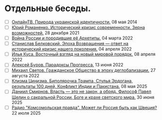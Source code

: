 # Отдельные беседы.

- [ ] [ОнлайнТВ. Природа украинской идентичности.](2014_05_08.md) 08 мая 2014
- [ ] [Юрий Романенко. Исторический кризис современности. Зерна возможностей.](2021_12_28.md) 28 декабря 2021
- [ ] [Война России и породившие её Архетипы.](2022_03_04.md) 04 марта 2022
- [ ] [Станислав Белковский. Эпоха Возвращения — ответ на исторический кризис нашего поколения.](2022_04_04.md) 04 апреля 2022
- [ ] [Илья Куса. Восточный взгляд на новый мировой порядок.](2022_04_08.md) 08 апреля 2022
- [ ] [Алексей Буров. Парадоксы Прогресса.](2022_06_13.md) 13 июня 2022
- [ ] [Михаил Светов. Гражданское Общество в эпоху деглобализации.](2022_08_27.md) 27 августа 2022
- [ ] [Клизма Цинизма. Биполярочка Трампа, Стулья Эрдогана, результаты 100 дней, Конфликт Индии и Пакистана.](2025_05_08.md) 08 мая 2025
- [ ] [Даниил Смирнов. Власть — это не закон, а обряд. Философ Павел Щелин о сакральной России, Боге и крахе светского мира.](2025_06_30.md) 30 июня 2025
- [ ] [Радио "Комсомольская правда". Может ли Россия быть как Швеция?](2025_07_22.md) 22 июля 2025
